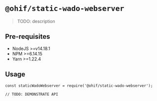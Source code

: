 # `@ohif/static-wado-webserver`

> TODO: description

## Pre-requisites

* NodeJS >=v14.18.1
* NPM >=6.14.15
* Yarn >=1.22.4

## Usage

```
const staticWadoWebserver = require('@ohif/static-wado-webserver');

// TODO: DEMONSTRATE API
```
